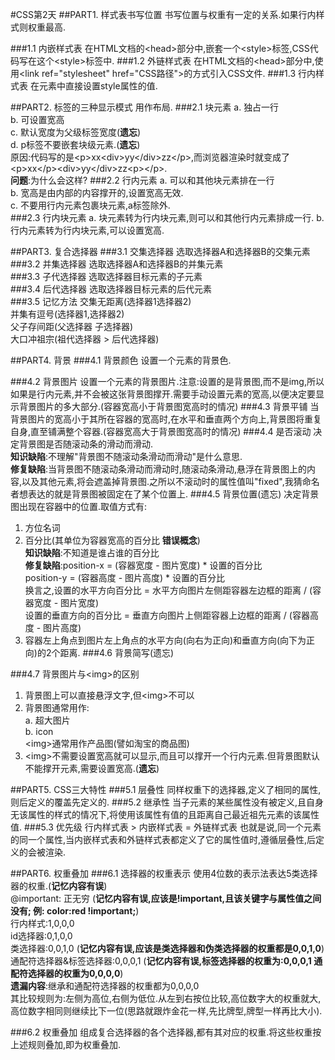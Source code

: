 #CSS第2天
##PART1. 样式表书写位置
书写位置与权重有一定的关系.如果行内样式则权重最高.

###1.1 内嵌样式表
在HTML文档的\<head>部分中,嵌套一个\<style>标签,CSS代码写在这个\<style>标签中.
###1.2 外链样式表
在HTML文档的\<head>部分中,使用\<link ref="stylesheet" href="CSS路径">的方式引入CSS文件.
###1.3 行内样式表
在元素中直接设置style属性的值.

##PART2. 标签的三种显示模式
用作布局.
###2.1 块元素
a. 独占一行		
b. 可设置宽高		
c. 默认宽度为父级标签宽度(**遗忘**)		
d. p标签不要嵌套块级元素.(**遗忘**)		
原因:代码写的是\<p>xx\<div>yy\</div>zz\</p>,而浏览器渲染时就变成了\<p>xx\</p>\<div>yy\</div>zz\<p>\</p>.		
**问题**:为什么会这样?
###2.2 行内元素
a. 可以和其他块元素排在一行		
b. 宽高是由内部的内容撑开的,设置宽高无效.		
c. 不要用行内元素包裹块元素,a标签除外.	
###2.3 行内块元素
a. 块元素转为行内块元素,则可以和其他行内元素排成一行.
b. 行内元素转为行内块元素,可以设置宽高.		

##PART3. 复合选择器
###3.1 交集选择器
选取选择器A和选择器B的交集元素		
###3.2 并集选择器
选取选择器A和选择器B的并集元素		
###3.3 子代选择器
选取选择器目标元素的子元素		
###3.4 后代选择器
选取选择器目标元素的后代元素	
###3.5 记忆方法
交集无距离(选择器1选择器2)		
并集有逗号(选择器1,选择器2)		
父子存间距(父选择器 子选择器)		
大口冲祖宗(祖代选择器 > 后代选择器)

##PART4. 背景
###4.1 背景颜色
设置一个元素的背景色.		

###4.2 背景图片
设置一个元素的背景图片.注意:设置的是背景图,而不是img,所以如果是行内元素,并不会被这张背景图撑开.需要手动设置元素的宽高,以便决定要显示背景图片的多大部分.(容器宽高小于背景图宽高时的情况)
###4.3 背景平铺
当背景图片的宽高小于其所在容器的宽高时,在水平和垂直两个方向上,背景图将重复自身,直至铺满整个容器.(容器宽高大于背景图宽高时的情况)
###4.4 是否滚动
决定背景图是否随滚动条的滑动而滑动.		
**知识缺陷**:不理解"背景图不随滚动条滑动而滑动"是什么意思. 	
**修复缺陷**:当背景图不随滚动条滑动而滑动时,随滚动条滑动,悬浮在背景图上的内容,以及其他元素,将会遮盖掉背景图.之所以不滚动时的属性值叫"fixed",我猜命名者想表达的就是背景图被固定在了某个位置上.
###4.5 背景位置(遗忘)
决定背景图出现在容器中的位置.取值方式有:		
1. 方位名词		
2. 百分比(其单位为容器宽高的百分比 **错误概念**) 	
**知识缺陷**:不知道是谁占谁的百分比	
**修复缺陷**:position-x = (容器宽度 - 图片宽度) * 设置的百分比	
position-y = (容器高度 - 图片高度) * 设置的百分比		
换言之,设置的水平方向百分比 = 水平方向图片左侧距容器左边框的距离 / (容器宽度 - 图片宽度)		
设置的垂直方向的百分比 = 垂直方向图片上侧距容器上边框的距离 / (容器高度 - 图片高度)		
3. 容器左上角点到图片左上角点的水平方向(向右为正向)和垂直方向(向下为正向)的2个距离.
###4.6 背景简写(遗忘)

###4.7 背景图片与\<img>的区别
1. 背景图上可以直接悬浮文字,但\<img>不可以
2. 背景图通常用作:		
	a. 超大图片		
	b. icon		
	\<img>通常用作产品图(譬如淘宝的商品图)
3. \<img>不需要设置宽高就可以显示,而且可以撑开一个行内元素.但背景图默认不能撑开元素,需要设置宽高.(**遗忘**)

##PART5. CSS三大特性
###5.1 层叠性
同样权重下的选择器,定义了相同的属性,则后定义的覆盖先定义的.
###5.2 继承性
当子元素的某些属性没有被定义,且自身无该属性的样式的情况下,将使用该属性有值的且距离自己最近祖先元素的该属性值. 
###5.3 优先级
行内样式表 > 内嵌样式表 = 外链样式表
也就是说,同一个元素的同一个属性,当内嵌样式表和外链样式表都定义了它的属性值时,遵循层叠性,后定义的会被渲染.

##PART6. 权重叠加
###6.1 选择器的权重表示
使用4位数的表示法表达5类选择器的权重.(**记忆内容有误**)		
@important: 正无穷 (**记忆内容有误,应该是!important,且该关键字与属性值之间没有; 例: color:red !important;**) 		
行内样式:1,0,0,0		
id选择器:0,1,0,0		
类选择器:0,0,1,0  (**记忆内容有误,应该是类选择器和伪类选择器的权重都是0,0,1,0**) 
通配符选择器&标签选择器:0,0,0,1  (**记忆内容有误,标签选择器的权重为:0,0,0,1 通配符选择器的权重为0,0,0,0**) 	
**遗漏内容**:继承和通配符选择器的权重都为0,0,0,0	
其比较规则为:左侧为高位,右侧为低位.从左到右按位比较,高位数字大的权重就大,高位数字相同则继续比下一位(思路就跟炸金花一样,先比牌型,牌型一样再比大小).

###6.2 权重叠加
组成复合选择器的各个选择器,都有其对应的权重.将这些权重按上述规则叠加,即为权重叠加.